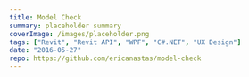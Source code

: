 ```yaml
---
title: Model Check
summary: placeholder summary
coverImage: /images/placeholder.png
tags: ["Revit", "Revit API", "WPF", "C#.NET", "UX Design"]
date: "2016-05-27"
repo: https://github.com/ericanastas/model-check
---
```

